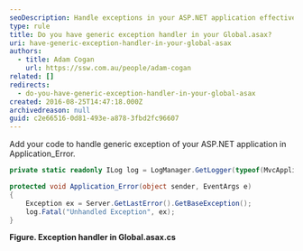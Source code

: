 ```yaml
---
seoDescription: Handle exceptions in your ASP.NET application effectively with a generic exception handler in Global.asax, ensuring unhandled errors are logged and notified.
type: rule
title: Do you have generic exception handler in your Global.asax?
uri: have-generic-exception-handler-in-your-global-asax
authors:
  - title: Adam Cogan
    url: https://ssw.com.au/people/adam-cogan
related: []
redirects:
  - do-you-have-generic-exception-handler-in-your-global-asax
created: 2016-08-25T14:47:18.000Z
archivedreason: null
guid: c2e66516-0d81-493e-a878-3fbd2fc96607
---
```


Add your code to handle generic exception of your ASP.NET application in Application_Error.

<!--endintro-->

```cs
private static readonly ILog log = LogManager.GetLogger(typeof(MvcApplication));

protected void Application_Error(object sender, EventArgs e)
{
    Exception ex = Server.GetLastError().GetBaseException();
    log.Fatal("Unhandled Exception", ex);
}
```

**Figure. Exception handler in Global.asax.cs**
